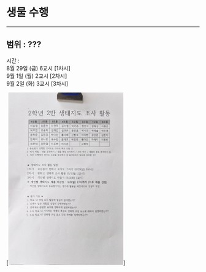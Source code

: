 # 생물 수행

---
범위 :  ???
-

시간 :  
8월 29일 (금) 6교시 [1차시]   
9월 1일 (월) 2교시 [2차시]   
9월 2일 (화) 3교시 [3차시]


[<img src="posts/images/biology.png" width="300" height="450"/>]